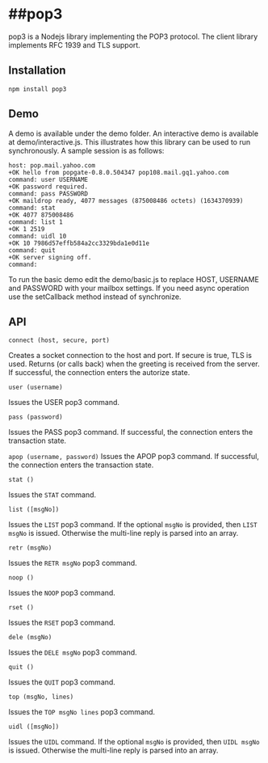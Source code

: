 ##pop3
=============

pop3 is a Nodejs library implementing the POP3 protocol. The client library implements RFC 1939 and TLS support.

## Installation

`npm install pop3`

## Demo

A demo is available under the demo folder.  An interactive demo is available at demo/interactive.js. This illustrates how this library can be used to run synchronously. A sample session is as follows:

```
host: pop.mail.yahoo.com
+OK hello from popgate-0.8.0.504347 pop108.mail.gq1.yahoo.com
command: user USERNAME
+OK password required.
command: pass PASSWORD
+OK maildrop ready, 4077 messages (875008486 octets) (1634370939)
command: stat
+OK 4077 875008486
command: list 1
+OK 1 2519
command: uidl 10
+OK 10 7986d57effb584a2cc3329bda1e0d11e
command: quit
+OK server signing off.
command:
```

To run the basic demo edit the demo/basic.js to replace HOST, USERNAME and PASSWORD with your mailbox settings. If you need async operation use the setCallback method instead of synchronize.

## API

`connect (host, secure, port)`

Creates a socket connection to the host and port. If secure is true, TLS is used. Returns (or calls back) when the greeting is received from the server. If successful, the connection enters the autorize state.

`user (username)`

Issues the USER pop3 command.

`pass (password)`

Issues the PASS pop3 command. If successful, the connection enters the transaction state.

`apop (username, password)`
Issues the APOP pop3 command. If successful, the connection enters the transaction state.

`stat ()`

Issues the `STAT` command.

`list ([msgNo])`

Issues the `LIST` pop3 command. If the optional `msgNo` is provided, then `LIST msgNo` is issued. Otherwise the multi-line reply is parsed into an array. 

`retr (msgNo)`

Issues the `RETR msgNo` pop3 command.

`noop ()`

Issues the `NOOP` pop3 command.

`rset ()`

Issues the `RSET` pop3 command.

`dele (msgNo)`

Issues the `DELE msgNo` pop3 command.

`quit ()`

Issues the `QUIT` pop3 command.

`top (msgNo, lines)`

Issues the `TOP msgNo lines` pop3 command.

`uidl ([msgNo])`

Issues the `UIDL` command. If the optional `msgNo` is provided, then `UIDL msgNo` is issued. Otherwise the multi-line reply is parsed into an array.

